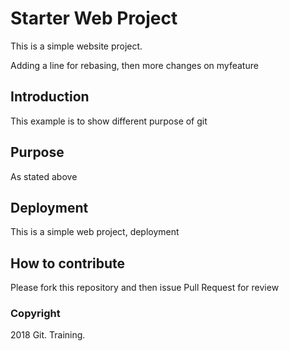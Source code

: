 # Starter Web Project

This is a simple website project.

Adding a line for rebasing, then more changes on myfeature

## Introduction

This example is to show different purpose of git

## Purpose

As stated above

## Deployment

This is a simple web project, deployment

## How to contribute
Please fork this repository and then issue Pull Request for review

### Copyright

2018 Git. Training.